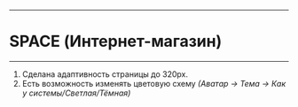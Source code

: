 ____
# SPACE (Интернет-магазин)
____

1. Сделана адаптивность страницы до 320px.
2. Есть возможность изменять цветовую схему
   *(Аватар → Тема → Как у системы/Светлая/Тёмная)*